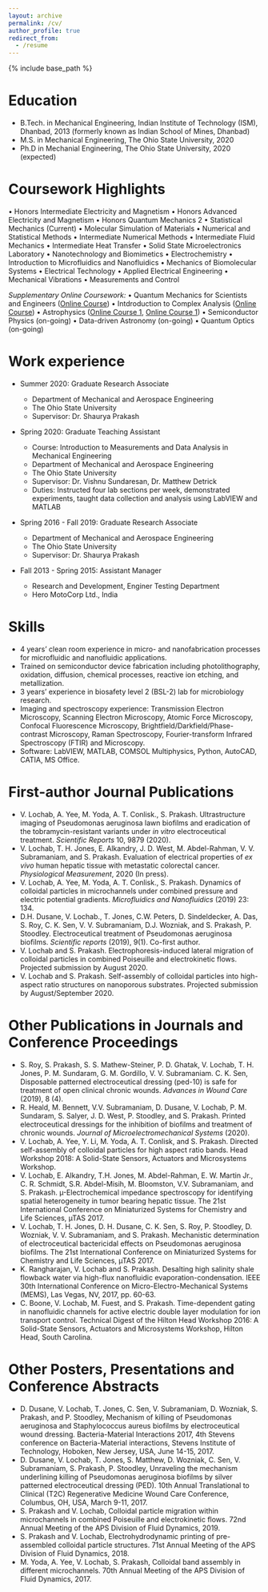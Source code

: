 ```yaml
---
layout: archive
permalink: /cv/
author_profile: true
redirect_from:
  - /resume
---
```


{% include base_path %}

Education
======
* B.Tech. in Mechanical Engineering, Indian Institute of Technology (ISM), Dhanbad, 2013 (formerly known as Indian School of Mines, Dhanbad)
* M.S. in Mechanical Engineering, The Ohio State University, 2020
* Ph.D in Mechanial Engineering, The Ohio State University, 2020 (expected)

Coursework Highlights
======

• Honors Intermediate Electricity and Magnetism • Honors Advanced Electricity and Magnetism • Honors Quantum Mechanics 2 • Statistical Mechanics (Current) • Molecular Simulation of Materials • Numerical and Statistical Methods • Intermediate Numerical Methods • Intermediate Fluid Mechanics • Intermediate Heat Transfer • Solid State Microelectronics Laboratory • Nanotechnology and Biomimetics • Electrochemistry • Introduction to Microfluidics and Nanofluidics • Mechanics of Biomolecular Systems • Electrical Technology • Applied Electrical Engineering • Mechanical Vibrations • Measurements and Control

_Supplementary Online Coursework:_ • Quantum Mechanics for Scientists and Engineers ([Online Course](/files/QuantumMechanics_Certificate1.pdf)) • Intdroduction to Complex Analysis ([Online Course](/files/Certificate_ComplexAnalysis.pdf)) • Astrophysics ([Online Course 1](/files/Certificate1_Astronomy.pdf), [Online Course 1](/files/Certificate2_Astronomy.pdf)) • Semiconductor Physics (on-going) • Data-driven Astronomy (on-going) • Quantum Optics (on-going)

Work experience
======
* Summer 2020: Graduate Research Associate
  * Department of Mechanical and Aerospace Engineering
  * The Ohio State University
  * Supervisor: Dr. Shaurya Prakash

* Spring 2020: Graduate Teaching Assistant
  * Course: Introduction to Measurements and Data Analysis in Mechanical Engineering
  * Department of Mechanical and Aerospace Engineering
  * The Ohio State University
  * Supervisor: Dr. Vishnu Sundaresan, Dr. Matthew Detrick
  * Duties: Instructed four lab sections per week, demonstrated experiments, taught data collection and analysis using LabVIEW and MATLAB 

* Spring 2016 - Fall 2019: Graduate Research Associate
  * Department of Mechanical and Aerospace Engineering
  * The Ohio State University
  * Supervisor: Dr. Shaurya Prakash
  
* Fall 2013 - Spring 2015: Assistant Manager
  * Research and Development, Enginer Testing Department
  * Hero MotoCorp Ltd., India
  
Skills
======
* 4 years’ clean room experience in micro- and nanofabrication processes for microfluidic and nanofluidic applications.
* Trained on semiconductor device fabrication including photolithography, oxidation, diffusion, chemical processes, reactive ion etching, and metallization.
* 3 years’ experience in biosafety level 2 (BSL-2) lab for microbiology research.
* Imaging and spectroscopy experience: Transmission Electron Microscopy, Scanning Electron Microscopy, Atomic Force Microscopy, Confocal Fluorescence Microscopy, Brightfield/Darkfield/Phase-contrast Microscopy, Raman Spectroscopy, Fourier-transform Infrared Spectroscopy (FTIR) and Microscopy.
* Software: LabVIEW, MATLAB, COMSOL Multiphysics, Python, AutoCAD, CATIA, MS Office.

First-author Journal Publications
======
* V. Lochab, A. Yee, M. Yoda, A. T. Conlisk., S. Prakash. Ultrastructure imaging of Pseudomonas aeruginosa lawn biofilms and eradication of the tobramycin-resistant variants under _in vitro_ electroceutical treatment.  _Scientific Reports_ 10, 9879 (2020).
* V. Lochab, T. H. Jones, E. Alkandry, J. D. West, M. Abdel-Rahman, V. V. Subramaniam, and S. Prakash. Evaluation of electrical properties of _ex vivo_ human hepatic tissue with metastatic colorectal cancer. _Physiological Measurement_, 2020 (In press).
* V. Lochab, A. Yee, M. Yoda, A. T. Conlisk., S. Prakash. Dynamics of colloidal particles in microchannels under combined pressure and electric potential gradients. _Microfluidics and Nanofluidics_ (2019) 23: 134.	
* D.H. Dusane, V. Lochab., T.  Jones, C.W. Peters, D. Sindeldecker, A. Das, S. Roy, C. K. Sen, V. V. Subramaniam, D.J. Wozniak, and S. Prakash, P. Stoodley. Electroceutical treatment of Pseudomonas aeruginosa biofilms. _Scientific reports_ (2019), 9(1). Co-first author.
* V. Lochab and S. Prakash. Electrophoresis-induced lateral migration of colloidal particles in combined Poiseuille and electrokinetic flows. Projected submission by August 2020.
* V. Lochab and S. Prakash. Self-assembly of colloidal particles into high-aspect ratio structures on nanoporous substrates. Projected submission by August/September 2020.
  
Other Publications in Journals and Conference Proceedings
======
* S. Roy, S. Prakash, S. S. Mathew-Steiner, P. D. Ghatak, V. Lochab, T. H. Jones, P. M. Sundaram, G. M. Gordillo, V. V. Subramaniam. C. K. Sen, Disposable patterned electroceutical dressing (ped-10) is safe for treatment of open clinical chronic wounds. _Advances in Wound Care_ (2019), 8 (4).
* R. Heald, M. Bennett, V.V. Subramaniam, D. Dusane, V. Lochab, P. M. Sundaram, S. Salyer, J. D. West, P. Stoodley, and S. Prakash. Printed electroceutical dressings for the inhibition of biofilms and treatment of chronic wounds. _Journal of Microelectromechanical Systems_ (2020).
* V. Lochab, A. Yee, Y. Li, M. Yoda, A. T. Conlisk, and S. Prakash. Directed self-assembly of colloidal particles for high aspect ratio bands. Head Workshop 2018: A Solid-State Sensors, Actuators and Microsystems Workshop. 
* V. Lochab, E. Alkandry, T.H. Jones, M. Abdel-Rahman, E. W. Martin Jr., C. R. Schmidt, S.R. Abdel-Misih, M. Bloomston, V.V. Subramaniam, and S. Prakash. µ-Electrochemical impedance spectroscopy for identifying spatial heterogeneity in tumor bearing hepatic tissue. The 21st International Conference on Miniaturized Systems for Chemistry and Life Sciences, µTAS 2017.
* V. Lochab, T. H. Jones, D. H. Dusane, C. K. Sen, S. Roy, P. Stoodley, D. Wozniak, V. V. Subramaniam, and S. Prakash. Mechanistic determination of electroceutical bactericidal effects on Pseudomonas aeruginosa biofilms. The 21st International Conference on Miniaturized Systems for Chemistry and Life Sciences, µTAS 2017. 
* K. Rangharajan, V. Lochab and S. Prakash. Desalting high salinity shale flowback water via high-flux nanofluidic evaporation-condensation. IEEE 30th International Conference on Micro-Electro-Mechanical Systems (MEMS), Las Vegas, NV, 2017, pp. 60-63.
* C. Boone, V. Lochab, M. Fuest, and S. Prakash. Time-dependent gating in nanofluidic channels for active electric double layer modulation for ion transport control. Technical Digest of the Hilton Head Workshop 2016: A Solid-State Sensors, Actuators and Microsystems Workshop, Hilton Head, South Carolina. 

Other Posters, Presentations and Conference Abstracts
======

* D. Dusane, V. Lochab, T. Jones, C. Sen, V. Subramaniam, D. Wozniak, S. Prakash, and P. Stoodley, Mechanism of killing of Pseudomonas aeruginosa and Staphylococcus aureus biofilms by electroceutical wound dressing. Bacteria-Material Interactions 2017, 4th Stevens conference on Bacteria-Material interactions, Stevens Institute of Technology, Hoboken, New Jersey, USA, June 14-15, 2017. 
* D. Dusane, V. Lochab, T. Jones, S. Matthew, D. Wozniak, C. Sen, V. Subramaniam, S. Prakash, P. Stoodley, Unraveling the mechanism underlining killing of Pseudomonas aeruginosa biofilms by silver patterned electroceutical dressing (PED). 10th Annual Translational to Clinical (T2C) Regenerative Medicine Wound Care Conference, Columbus, OH, USA, March 9-11, 2017.
* S. Prakash and V. Lochab, Colloidal particle migration within microchannels in combined Poiseuille and electrokinetic flows. 72nd Annual Meeting of the APS Division of Fluid Dynamics, 2019.
* S. Prakash and V. Lochab, Electrohydrodynamic printing of pre-assembled colloidal particle structures. 71st Annual Meeting of the APS Division of Fluid Dynamics, 2018.
* M. Yoda, A. Yee, V. Lochab, S. Prakash, Colloidal band assembly in different microchannels. 70th Annual Meeting of the APS Division of Fluid Dynamics, 2017.

